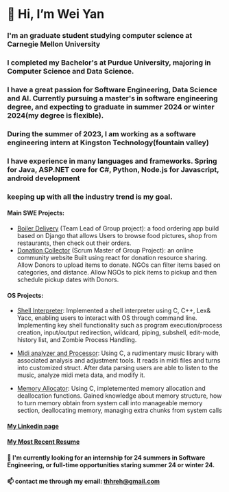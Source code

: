 # 👋 Hi, I’m Wei Yan
### I'm an graduate student studying computer science at Carnegie Mellon University
### I completed my Bachelor's at Purdue University, majoring in Computer Science and Data Science.
### I have a great passion for Software Engineering, Data Science and AI. Currently pursuing a master's in software engineering degree, and expecting to graduate in summer 2024 or winter 2024(my degree is flexible).
### During the summer of 2023, I am working as a software engineering intern at Kingston Technology(fountain valley)
### I have experience in many languages and frameworks. Spring for Java, ASP.NET core for C#, Python, Node.js for Javascript, android development
### keeping up with all the industry trend is my goal.

#### Main SWE Projects:
  - [Boiler Delivery](https://github.com/Yu-Nie/CS348_Project) (Team Lead of Group project): a food ordering app build based on Django that allows Users to browse food pictures, shop from restaurants, then check out their orders.
  - [Donation Collector](https://github.com/thhreh/Donation-Collector) (Scrum Master of Group Project): an online community website Built using react for donation resource sharing. Allow Donors to upload items to donate. NGOs can filter items based on categories, and distance. Allow NGOs to pick items to pickup and then schedule pickup dates with Donors.

#### OS Projects:
  - [Shell Interpreter](https://github.com/thhreh/Shell-Project): Implemented a shell interpreter using C, C++, Lex& Yacc, enabling users to interact with OS through command line. Implementing key shell functionality such as program execution/process creation, input/output redirection, wildcard, piping, subshell, edit-mode, history list, and Zombie Process Handling. 

- [Midi analyzer and Processor](https://github.com/thhreh/Midi-Analyzor-and-Processor): Using C, a rudimentary music library with associated analysis and adjustment tools. It reads in midi files and turns into customized struct. After data parsing users are able to listen to the music, analyze midi meta data, and modify it.
  
- [Memory Allocator](https://github.com/thhreh/MemoryAllocator): Using C, impletemented memory allocation and deallocation functions. Gained knowledge about memory structure, how to turn memory obtain from system call into manageable memory section, deallocating memory, managing extra chunks from system calls
  
#### [My Linkedin page](https://www.linkedin.com/in/weimaxyan/)
#### [My Most Recent Resume](https://docs.google.com/document/d/149hFk6xJ9F_b1TOn7DPnI1Am997Bk0q4/edit?usp=sharing&ouid=108679247917250176581&rtpof=true&sd=true)
 
#### 💞️ I'm currently looking for an internship for 24 summers in Software Engineering, or full-time opportunities staring summer 24 or winter 24.
#### 📫 contact me through my email: thhreh@gmail.com


<!---
aNewbieProgrammer/aNewbieProgrammer is a ✨ special ✨ repository because its `README.md` (this file) appears on your GitHub profile.
You can click the Preview link to take a look at your changes.
--->
